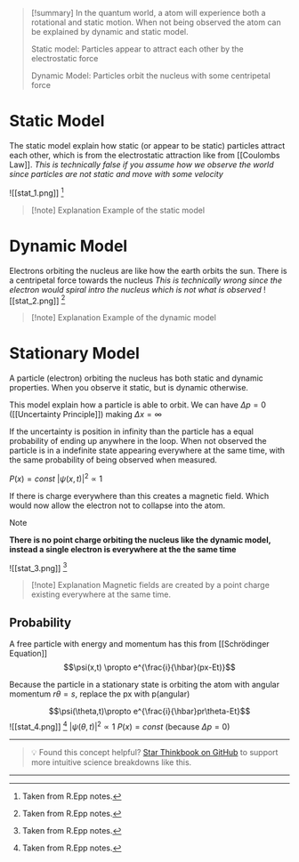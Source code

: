 
>[!summary]
>In the quantum world, a atom will experience both a rotational and static motion. When not being observed the atom can be explained by dynamic and static model.
>
>Static model:
>Particles appear to attract each other by the electrostatic force
>
>Dynamic Model:
>Particles orbit the nucleus with some centripetal force

# Static Model
The static model explain how static (or appear to be static) particles attract each other, which is from the electrostatic attraction like from [[Coulombs Law]]. 
*This is technically false if you assume how we observe the world since particles are not static and move with some velocity*

![[stat_1.png]]
[^1]
>[!note] Explanation
Example of the static model

# Dynamic Model
Electrons orbiting the nucleus are like how the earth orbits the sun. There is a centripetal force towards the nucleus
*This is technically wrong since the electron would spiral intro the nucleus which is not what is observed*
![[stat_2.png]]
[^1]
>[!note] Explanation
Example of the dynamic model

# Stationary Model
A particle (electron) orbiting the nucleus has both static and dynamic properties. When you observe it static, but is dynamic otherwise.

This model explain how a particle is able to orbit.
We can have $\Delta p = 0$ ([[Uncertainty Principle]]) making $\Delta x = \infty$ 

If the uncertainty is position in infinity than the particle has a equal probability of ending up anywhere in the loop. When not observed the particle is in a indefinite state appearing everywhere at the same time, with the same probability of being observed when measured.

$P(x) = const$
 $|\psi(x,t)|^2 \propto 1$ 

If there is charge everywhere than this creates a magnetic field. Which would now allow the electron not to collapse into the atom.

>[!note]
**There is no point charge orbiting the nucleus like the dynamic model, instead a single electron is everywhere at the the same time**

![[stat_3.png]]
[^1]
>[!note] Explanation
Magnetic fields are created by a point charge existing everywhere at the same time.

## Probability
A free particle with energy and momentum has this from [[Schrödinger Equation]]
$$\psi(x,t) \propto e^{\frac{i}{\hbar}(px-Et)}$$

Because the particle in a stationary state is orbiting the atom with angular momentum $r\theta = s$, replace the px with p(angular)

$$\psi(\theta,t)\propto e^{\frac{i}{\hbar}pr\theta-Et}$$
![[stat_4.png]]
[^1]
$|\psi(\theta,t)|^2 \propto 1$ 
$P(x) = const$ (because $\Delta p = 0$)

[^1]: Taken from R.Epp notes.



---

> 💡 Found this concept helpful? [Star Thinkbook on GitHub](https://github.com/rajeevphysics/Thinkbook) to support more intuitive science breakdowns like this.

---
